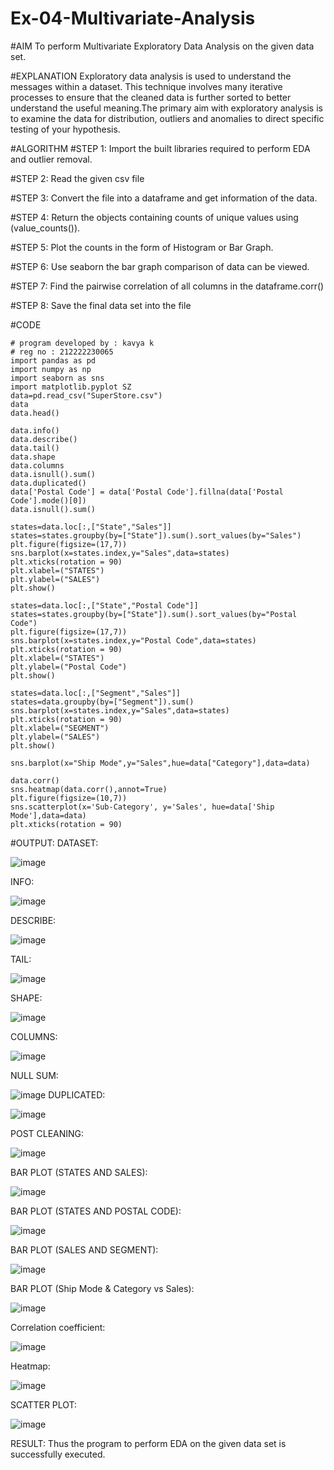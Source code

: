 # Ex-04-Multivariate-Analysis
#AIM
To perform Multivariate Exploratory Data Analysis on the given data set.

#EXPLANATION
Exploratory data analysis is used to understand the messages within a dataset. This technique involves many iterative processes to ensure that the cleaned data is further sorted to better understand the useful meaning.The primary aim with exploratory analysis is to examine the data for distribution, outliers and anomalies to direct specific testing of your hypothesis.

#ALGORITHM
#STEP 1:
Import the built libraries required to perform EDA and outlier removal.

#STEP 2:
Read the given csv file

#STEP 3:
Convert the file into a dataframe and get information of the data.

#STEP 4:
Return the objects containing counts of unique values using (value_counts()).

#STEP 5:
Plot the counts in the form of Histogram or Bar Graph.

#STEP 6:
Use seaborn the bar graph comparison of data can be viewed.

#STEP 7:
Find the pairwise correlation of all columns in the dataframe.corr()

#STEP 8:
Save the final data set into the file

#CODE
```
# program developed by : kavya k
# reg no : 212222230065
import pandas as pd
import numpy as np
import seaborn as sns
import matplotlib.pyplot SZ
data=pd.read_csv("SuperStore.csv")
data
data.head()

data.info()
data.describe()
data.tail()
data.shape
data.columns
data.isnull().sum()
data.duplicated()
data['Postal Code'] = data['Postal Code'].fillna(data['Postal Code'].mode()[0])
data.isnull().sum()

states=data.loc[:,["State","Sales"]]
states=states.groupby(by=["State"]).sum().sort_values(by="Sales")
plt.figure(figsize=(17,7))
sns.barplot(x=states.index,y="Sales",data=states)
plt.xticks(rotation = 90)
plt.xlabel=("STATES")
plt.ylabel=("SALES")
plt.show()

states=data.loc[:,["State","Postal Code"]] 
states=states.groupby(by=["State"]).sum().sort_values(by="Postal Code") 
plt.figure(figsize=(17,7)) 
sns.barplot(x=states.index,y="Postal Code",data=states) 
plt.xticks(rotation = 90) 
plt.xlabel=("STATES") 
plt.ylabel=("Postal Code") 
plt.show()

states=data.loc[:,["Segment","Sales"]]
states=data.groupby(by=["Segment"]).sum()
sns.barplot(x=states.index,y="Sales",data=states)
plt.xticks(rotation = 90)
plt.xlabel=("SEGMENT")
plt.ylabel=("SALES")
plt.show()

sns.barplot(x="Ship Mode",y="Sales",hue=data["Category"],data=data)

data.corr()
sns.heatmap(data.corr(),annot=True)
plt.figure(figsize=(10,7))
sns.scatterplot(x='Sub-Category', y='Sales', hue=data['Ship Mode'],data=data)
plt.xticks(rotation = 90)
```
#OUTPUT:
DATASET:

![image](https://user-images.githubusercontent.com/118668727/232685364-1a939973-ff09-44bf-9575-c73b8e05ec4e.png)

INFO:

![image](https://user-images.githubusercontent.com/118668727/232685541-cbc80655-a639-41af-b6b1-3b2c17da1fd5.png)

DESCRIBE:

![image](https://user-images.githubusercontent.com/118668727/232685658-505c5dda-bb7f-459c-823c-abeb083eeffb.png)

TAIL:

![image](https://user-images.githubusercontent.com/118668727/232685711-d12232cc-eb41-4b20-861f-98bb4b8a8b99.png)

SHAPE:

![image](https://user-images.githubusercontent.com/118668727/232686207-e1e44ecf-9506-4ab8-9335-2fdd3a56f550.png)

COLUMNS:

![image](https://user-images.githubusercontent.com/118668727/232686232-cbd067f1-617b-4785-bddf-3c301b5698a4.png)

NULL SUM:

![image](https://user-images.githubusercontent.com/118668727/232686259-80bc4bf0-7a93-482d-9a7c-667e2eceb561.png)
DUPLICATED:

![image](https://user-images.githubusercontent.com/118668727/232686288-dbc0b229-6971-4c1c-a3b5-928b308fea3f.png)

POST CLEANING:

![image](https://user-images.githubusercontent.com/118668727/232686333-f6fd28e5-dc3d-4472-a389-3a1cb27d13be.png)

BAR PLOT (STATES AND SALES):

![image](https://user-images.githubusercontent.com/118668727/232686367-ccce58d0-4b44-49f7-bdea-8a56ae48e9d2.png)

BAR PLOT (STATES AND POSTAL CODE):

![image](https://user-images.githubusercontent.com/118668727/232686398-c7c8603c-42a3-4c18-a794-cecb91a90ea3.png)

BAR PLOT (SALES AND SEGMENT):

![image](https://user-images.githubusercontent.com/118668727/232686062-cfdb6dfa-283b-4487-a8bf-d5368af81a84.png)

BAR PLOT (Ship Mode & Category vs Sales):

![image](https://user-images.githubusercontent.com/118668727/232686037-2b5cad3b-b627-4ebf-8b62-81ed95868437.png)

Correlation coefficient:

![image](https://user-images.githubusercontent.com/118668727/232686012-d21e4a4d-7af7-4ca6-9f75-9ba1db1e4cf3.png)

Heatmap:

![image](https://user-images.githubusercontent.com/118668727/232685983-358c2e63-68d6-4f00-bd56-070d820f6dc5.png)

SCATTER PLOT:

![image](https://user-images.githubusercontent.com/118668727/232685959-cc7ec084-794d-45c6-adca-f7dea9d31007.png)

RESULT:
Thus the program to perform EDA on the given data set is successfully executed.
